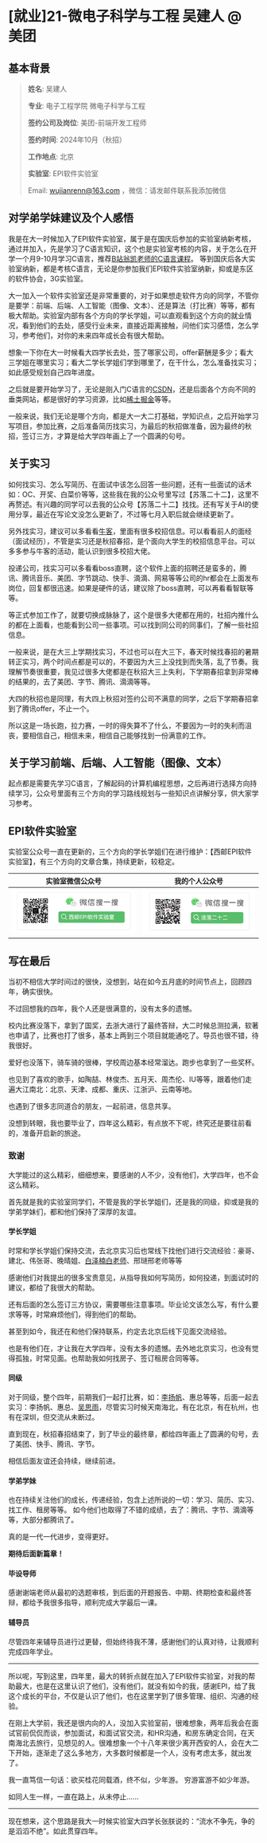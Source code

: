 #  [就业\]21-微电子科学与工程 吴建人  @ 美团

##  基本背景

> **姓名**: 吴建人
>
> **专业**: 电子工程学院 微电子科学与工程
>
> **签约公司及岗位**: 美团-前端开发工程师
>
> **签约时间**: 2024年10月（秋招）
>
> **工作地点**: 北京
>
> **实验室**: EPI软件实验室
>
> Email: wujianrenn@163.com ，微信：请发邮件联系我添加微信

## 对学弟学妹建议及个人感悟

我是在大一时候加入了EPI软件实验室，属于是在国庆后参加的实验室纳新考核，通过并加入，先是学习了C语言知识，这个也是实验室考核的内容，关于怎么在开学一个月9-10月学习C语言，推荐[B站翁凯老师的C语言课程](https://www.bilibili.com/video/BV1dr4y1n7vA)。
等到国庆后各大实验室纳新，都是考核C语言，无论是你参加我们EPI软件实验室纳新，抑或是东区的软件协会，3G实验室。

大一加入一个软件实验室还是非常重要的，对于如果想走软件方向的同学，不管你是要学：前端、后端、人工智能（图像、文本）、还是算法（打比赛）等等，都有极大帮助。实验室内部有各个方向的学长学姐，可以直观看到这个方向的就业情况，看到他们的去处，感受行业未来，直接近距离接触，问他们实习感悟，怎么学习，参考他们，对你的未来四年成长会有很大帮助。

想象一下你在大一时候看大四学长去处，签了哪家公司，offer薪酬是多少；看大三学姐在哪里实习；看大二学长学姐们学到哪里了，在干什么，怎么准备找实习；如此感受规划自己四年进度。

之后就是要开始学习了，无论是刚入门C语言的[CSDN](https://www.csdn.net/)，还是后面各个方向不同的垂类网站，都是很好的学习资源，比如[稀土掘金](https://juejin.cn/)等等。

一般来说，我们无论是哪个方向，都是大一大二打基础，学知识点，之后开始学习写项目，参加比赛，之后准备简历找实习，为最后的秋招做准备，因为最终的秋招，签订三方，才算是给大学四年画上了一个圆满的句号。

## 关于实习

如何找实习、怎么写简历、在面试中该怎么回答一些问题，还有一些面试的话术如：OC、开奖、白菜价等等，这些我在我的公众号里写过【苏落二十二】，这里不再赘述。有兴趣的同学可以去我的公众号【苏落二十二】找找。还有写关于AI的使用分享，最近在写论文没怎么更新了，不过等七月入职后就会继续更新了。

另外找实习，建议可以多看看[牛客](https://www.nowcoder.com/)，里面有很多校招信息。可以看看前人的面经（面试经历），不管是实习还是秋招春招，是个面向大学生的校招信息平台。可以多多参与牛客的活动，能认识到很多校招大佬。

投递公司，找实习可以多看看boss直聘，这个软件上面的招聘还是蛮多的，腾讯、腾讯音乐、美团、字节跳动、快手、滴滴、网易等等公司的hr都会在上面发布岗位，回复都很迅速。如果是硬件的话，建议除了boss直聘，可以再看看智联等等。

等正式参加工作了，就要切换成脉脉了，这个是很多大佬都在用的，社招内推什么的都在上面看，也能看到公司一些事项。可以找到同公司的同事们，了解一些社招信息。

一般来说，是在大三上学期找实习，不过也可以在大三下，春天时候找春招的暑期转正实习，两个时间点都是可以的，不要因为大三上没找到而失落，乱了节奏。我理解节奏很重要，我见过很多大佬都是在秋招大三上失利，下学期春招拿到非常棒的结果的，去了美团、字节、腾讯、滴滴等等。

大四的秋招也是同理，有大四上秋招对签约公司不满意的同学，之后下学期春招拿到了腾讯offer，不止一个。

所以这是一场长跑，拉力赛，一时的得失算不了什么，不要因为一时的失利而沮丧，要相信自己，相信未来，相信自己能够找到一份满意的工作。


## 关于学习前端、后端、人工智能（图像、文本）

起点都是需要先学习C语言，了解起码的计算机编程思想，之后再进行选择方向持续学习，公众号里面有三个方向的学习路线规划与一些知识点讲解分享，供大家学习参考。


## EPI软件实验室
实验室公众号一直在更新的，三个方向的学长学姐们在进行维护：【西邮EPI软件实验室】，有三个方向的文章合集，持续更新，较稳定。

|  实验室微信公众号   | 我的个人公众号  |
|  ----  | ----  |
| ![alt text](image.png)  | ![alt text](image-1.png) |


## 写在最后

当初不相信大学时间过的很快，没想到，站在如今五月底的时间节点上，回顾四年，确实很快。

不过回想我的四年，我个人还是很满意的，没有太多的遗憾。

校内比赛没落下，拿到了国奖，去浙大进行了最终答辩，大二时候总测拉满，软著也申请了，比赛也打了很多，基本上两到三个项目就能通吃了。导员也很不错，待我很好。

爱好也没落下，骑车骑的很棒，学校周边基本经常溜达。跑步也拿到了一些奖杯。

也见到了喜欢的歌手，如陶喆、林俊杰、五月天、周杰伦、IU等等，跟着他们走遍大江南北：北京、天津、成都、重庆、江浙沪、云南等地。

也遇到了很多志同道合的朋友，一起前进，信息共享。

没想到转眼，我也要毕业了，四年这么精彩，有点放不下呢，终究还是要往前看的，准备开启新的旅途。

### 致谢

大学能过的这么精彩，细细想来，要感谢的人不少，没有他们，大学四年，也不会这么精彩。

首先就是我的实验室同学们，不管是我的学长学姐们，还是我的同级，抑或是我的学弟学妹们，都和他们保持了深厚的友谊。

#### 学长学姐

时常和学长学姐们保持交流，去北京实习后也常线下找他们进行交流经验：豪哥、建北、伟张哥、晚晴姐、[白泽楠白老师](grad-application/电子工程学院/电子信息工程/[CN]-19-Baizenan.md)、邢琎邢老师等等

感谢他们对我提出的很多宝贵意见，从指导我如何写简历，如何投递，到面试时的建议，都给了我很大的帮助。

还有后面的怎么签订三方协议，需要哪些注意事项。毕业论文该怎么写，有什么要求等等，时常麻烦他们，得到他们的帮助。

甚至到如今，我还在和他们保持联系，约定去北京后线下见面交流经验。

也是有他们在，才让我在大学四年，没有太多的遗憾。去外地北京实习，也没有觉得孤独，时常见面。也帮助我如何找房子、签订租房合同等等。

#### 同级

对于同级，整个四年，前期我们一起打比赛，如：[李扬帆](grad-application/电子工程学院/光电信息科学与工程/[CN]-21-Liyangfan.md)、惠总等等，后面一起去实习：李扬帆、惠总、[吴思雨](grad-application/通信与信息工程学院/人工智能/[CN]-21-Wusiyu.md)，尽管实习时候天南海北，有在北京，有在杭州，也有在深圳，但交流从未断过。

直到现在，秋招春招结束了，到了毕业的最终章，都给四年画上了圆满的句号，去了美团、快手、腾讯、字节。

相信后面友谊还会持续，继续前进。

#### 学弟学妹

也在持续关注他们的成长，传递经验，包含上述所说的一切：学习、简历、实习、找工作、租房等等。
如今他们也取得了不错的成绩，去了：腾讯、字节、滴滴等等，大部分都腾讯了。

真的是一代一代进步，变得更好。

**期待后面新篇章！**


#### 毕设导师

感谢谢端老师从最初的选题审核，到后面的开题报告、中期、终期检查和最终答辩，都给予我很多指导，顺利完成大学最后一课。

#### 辅导员
尽管四年来辅导员进行过更替，但始终待我不薄，感谢他们的认真对待，让我顺利完成四年学业。

----
所以呢，写到这里，四年里，最大的转折点就在加入了EPI软件实验室，对我的帮助最大，也是在这里认识了他们，没有他们，就没有如今的我，感谢EPI，给了我这个成长的平台，不仅是认识了他们，也在这里学到了很多管理、组织、沟通的经验。

在刚上大学前，我还是很内向的人，没加入实验室前，很难想象，两年后我会在面试官前侃侃而谈，参加面试，和面试官交流，和HR沟通，和房东确定合同，在天南海北去旅行，见想见的人。很难想象一个十八年来很少离开西安的人，会在大二下开始，逐渐走了这么多地方，大多数时候都是一个人，没有考虑太多，就出发了。

我一直笃信一句话：欲买桂花同载酒，终不似，少年游。
穷游富游不如少年游。

如同人生一样，一直在路上，从未停止......


--------
现在想来，这个思路是我大一时候实验室大四学长张朕说的：“流水不争先，争的是滔滔不绝”。如此贯穿四年。